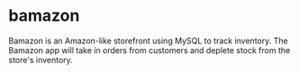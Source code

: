 # bamazon
Bamazon is an Amazon-like storefront using MySQL to track inventory. The Bamazon app will take in orders from customers and deplete stock from the store's inventory. 
